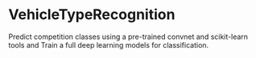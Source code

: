 # VehicleTypeRecognition
Predict competition classes using a pre-trained convnet and scikit-learn tools and Train a full deep learning models for classification.
